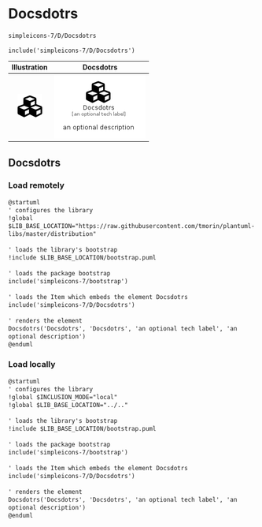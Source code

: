 # Docsdotrs


```text
simpleicons-7/D/Docsdotrs
```

```text
include('simpleicons-7/D/Docsdotrs')
```



| Illustration | Docsdotrs |
| :---: | :---: |
| ![illustration for Illustration](../../simpleicons-7/D/Docsdotrs.png) | ![illustration for Docsdotrs](../../simpleicons-7/D/Docsdotrs.Local.png) |




## Docsdotrs

### Load remotely
```plantuml
@startuml
' configures the library
!global $LIB_BASE_LOCATION="https://raw.githubusercontent.com/tmorin/plantuml-libs/master/distribution"

' loads the library's bootstrap
!include $LIB_BASE_LOCATION/bootstrap.puml

' loads the package bootstrap
include('simpleicons-7/bootstrap')

' loads the Item which embeds the element Docsdotrs
include('simpleicons-7/D/Docsdotrs')

' renders the element
Docsdotrs('Docsdotrs', 'Docsdotrs', 'an optional tech label', 'an optional description')
@enduml
```

### Load locally
```plantuml
@startuml
' configures the library
!global $INCLUSION_MODE="local"
!global $LIB_BASE_LOCATION="../.."

' loads the library's bootstrap
!include $LIB_BASE_LOCATION/bootstrap.puml

' loads the package bootstrap
include('simpleicons-7/bootstrap')

' loads the Item which embeds the element Docsdotrs
include('simpleicons-7/D/Docsdotrs')

' renders the element
Docsdotrs('Docsdotrs', 'Docsdotrs', 'an optional tech label', 'an optional description')
@enduml
```

